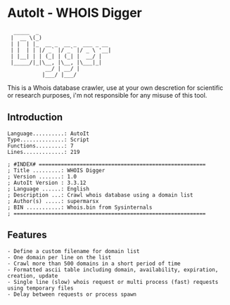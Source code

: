 # AutoIt - WHOIS Digger
```
  _____  _                       
 |  __ \(_)                      
 | |  | |_  __ _  __ _  ___ _ __ 
 | |  | | |/ _` |/ _` |/ _ \ '__|
 | |__| | | (_| | (_| |  __/ |   
 |_____/|_|\__, |\__, |\___|_|   
            __/ | __/ |          
           |___/ |___/ 
```

This is a Whois database crawler, use at your own descretion for scientific or research purposes, i'm not responsible for any misuse of this tool.

## Introduction

```
Language..........: AutoIt
Type..............: Script
Functions.........: 7
Lines.............: 219
```

```
; #INDEX# =====================================================
; Title .........: WHOIS Digger
; Version .......: 1.0
; AutoIt Version : 3.3.12
; Language ......: English
; Description ...: Crawl whois database using a domain list
; Author(s) .....: supermarsx
; BIN ...........: Whois.bin from Sysinternals
; =============================================================
```

## Features
```
- Define a custom filename for domain list
- One domain per line on the list
- Crawl more than 500 domains in a short period of time
- Formatted ascii table including domain, availability, expiration, creation, update
- Single line (slow) whois request or multi process (fast) requests using temporary files
- Delay between requests or process spawn
```
